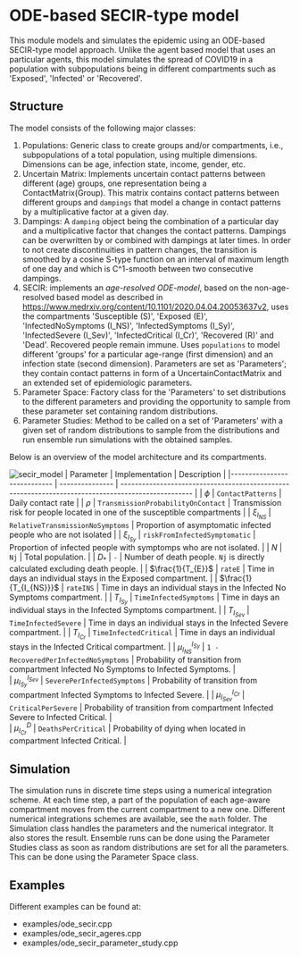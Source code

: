 # ODE-based SECIR-type model

This module models and simulates the epidemic using an ODE-based SECIR-type model approach. Unlike the agent based model that uses an particular agents, this model simulates the spread of COVID19 in a population with subpopulations being in different compartments such as 'Exposed', 'Infected' or 'Recovered'.

## Structure

The model consists of the following major classes:
1. Populations: Generic class to create groups and/or compartments, i.e., subpopulations of a total population, using multiple dimensions. Dimensions can be age, infection state, income, gender, etc. 
2. Uncertain Matrix: Implements uncertain contact patterns between different (age) groups, one representation being a ContactMatrix(Group). This matrix contains contact patterns between different groups and `dampings` that model a change in contact patterns by a multiplicative factor at a given day.
3. Dampings: A `damping` object being the combination of a particular day and a multiplicative factor that changes the contact patterns. Dampings can be overwritten by or combined with dampings at later times. In order to not create discontinuities in pattern changes, the transition is smoothed by a cosine S-type function on an interval of maximum length of one day and which is C^1-smooth between two consecutive dampings.
5. SECIR: implements an *age-resolved ODE-model*, based on the non-age-resolved based model as described in https://www.medrxiv.org/content/10.1101/2020.04.04.20053637v2, uses the compartments 'Susceptible (S)', 'Exposed (E)', 'InfectedNoSymptoms (I_NS)', 'InfectedSymptoms (I_Sy)', 'InfectedSevere (I_Sev)', 'InfectedCritical (I_Cr)', 'Recovered (R)' and 'Dead'. Recovered people remain immune. Uses `populations` to model different 'groups' for a particular age-range (first dimension) and an infection state (second dimension). Parameters are set as 'Parameters'; they contain contact patterns in form of a UncertainContactMatrix and an extended set of epidemiologic parameters.
6. Parameter Space: Factory class for the 'Parameters' to set distributions to the different parameters and providing the opportunity to sample from these parameter set containing random distributions.
7. Parameter Studies: Method to be called on a set of 'Parameters' with a given set of random distributions to sample from the distributions and run ensemble run simulations with the obtained samples.

Below is an overview of the model architecture and its compartments.

![secir_model](https://github.com/DLR-SC/memilio/assets/69154294/9e0ba2fb-f966-442f-86ca-b568d74b9311)
| Parameter                   | Implementation | Description |
|---------------------------- | --------------- | -------------------------------------------------------------------------------------------------- |
| $\phi$                      |  `ContactPatterns`               | Daily contact rate |
| $\rho$                      |  `TransmissionProbabilityOnContact`               | Transmission risk for people located in one of the susceptible compartments |
| $\xi_{I_{NS}}$               |  `RelativeTransmissionNoSymptoms`               | Proportion of asymptomatic infected people who are not isolated |
| $\xi_{I_{Sy}}$               | `riskFromInfectedSymptomatic`                | Proportion of infected people with symptomps who are not isolated. |
| $N$                         | `Nj`   | Total population. |
| $D_*$                         |  `-`  | Number of death people. `Nj` is directly calculated excluding death people. |
| $\frac{1}{T_{E}}$                    |  `rateE`               | Time in days an individual stays in the Exposed compartment. |
| $\frac{1}{T_{I_{NS}}}$                    |  `rateINS`               | Time in days an individual stays in the Infected No Symptoms compartment. |
| $T_{I_{Sy}}$                    |  `TimeInfectedSymptoms`               | Time in days an individual stays in the Infected Symptoms compartment. |
| $T_{I_{Sev}}$                       |  `TimeInfectedSevere`               | Time in days an individual stays in the Infected Severe compartment. |
| $T_{I_{Cr}}$                       |  `TimeInfectedCritical`               | Time in days an individual stays in the Infected Critical compartment. |
| $\mu_{I_{NS}}^{I_{Sy}}$              |   `1 - RecoveredPerInfectedNoSymptoms`              | Probability of transition from compartment Infected No Symptoms to Infected Symptoms. |  
| $\mu_{I_{Sy}}^{I_{Sev}}$              |   `SeverePerInfectedSymptoms`              | Probability of transition from compartment Infected Symptoms to Infected Severe. |
| $\mu_{I_{Sev}}^{I_{Cr}}$              |   `CriticalPerSevere`              | Probability of transition from compartment Infected Severe to Infected Critical. |  
| $\mu_{I_{Cr}}^{D}$              |   `DeathsPerCritical`              | Probability of dying when located in compartment Infected Critical. |   


## Simulation

The simulation runs in discrete time steps using a numerical integration scheme. At each time step, a part of the population of each age-aware compartment moves from the current compartment to a new one. Different numerical integrations schemes are available, see the `math` folder. The Simulation class handles the parameters and the numerical integrator. It also stores the result. Ensemble runs can be done using the Parameter Studies class as soon as random distributions are set for all the parameters. This can be done using the Parameter Space class.

## Examples

Different examples can be found at:

- examples/ode_secir.cpp
- examples/ode_secir_ageres.cpp
- examples/ode_secir_parameter_study.cpp
